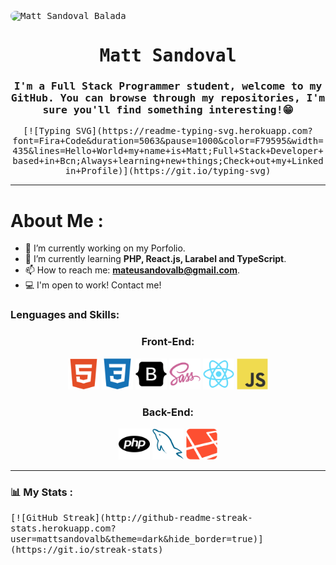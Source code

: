 <kbd id="header" align="center">
    <img src="https://media.licdn.com/dms/image/C4D03AQFY8jsEsibpsA/profile-displayphoto-shrink_200_200/0/1663050269654?e=1678924800&v=beta&t=SryvjaO1m508uJ9cW9munv8dvIN-SEQCPYMvFFkwCrI" alt="Matt Sandoval Balada"  style="border-radius:100px">
        <h1 align="center" >Matt Sandoval</h1>
        <h3 align="center">I'm a Full Stack Programmer student, welcome to my GitHub. You can browse through my repositories, I'm sure you'll find something interesting!😁</h3>
    <div>
            [![Typing SVG](https://readme-typing-svg.herokuapp.com?font=Fira+Code&duration=5063&pause=1000&color=F79595&width=435&lines=Hello+World+my+name+is+Matt;Full+Stack+Developer+based+in+Bcn;Always+learning+new+things;Check+out+my+Linkedin+Profile)](https://git.io/typing-svg)
    </div>
    
</kbd>

---

# About Me :
- 🔭 I’m currently working on my Porfolio.
- 🌱 I’m currently learning **PHP, React.js, Larabel and TypeScript**.
- 📫 How to reach me: **mateusandovalb@gmail.com**.
- 💻 I'm open to work! Contact me! 

<div>
    <h3>Lenguages and Skills:</h3>
        <div align="center">
            <h3>Front-End:</h3>
            <img src="https://github.com/devicons/devicon/blob/master/icons/html5/html5-plain.svg" alt="" width="50" height="50">
            <img src="https://github.com/devicons/devicon/blob/master/icons/css3/css3-plain.svg" alt=""  width="50" height="50">
            <img src="https://github.com/devicons/devicon/blob/master/icons/bootstrap/bootstrap-plain.svg" alt=""  width="50" height="50">
            <img src="https://github.com/devicons/devicon/blob/master/icons/sass/sass-original.svg" alt=""  width="50" height="50">
            <img src="https://github.com/devicons/devicon/blob/master/icons/react/react-original.svg" alt=""  width="50" height="50">
            <img src="https://github.com/devicons/devicon/blob/master/icons/javascript/javascript-original.svg" alt=""  width="50" height="50">
            <h3>Back-End:</h3>
            <img src="https://github.com/devicons/devicon/blob/master/icons/php/php-plain.svg" alt=""  width="50" height="50">
            <img src="https://github.com/devicons/devicon/blob/master/icons/mysql/mysql-plain.svg" alt=""  width="50" height="50">
            <img src="https://github.com/devicons/devicon/blob/master/icons/laravel/laravel-plain.svg" alt=""  width="50" height="50">
        </div>
</div>

---

### 📊 My Stats :
<kbd align="center">
[![GitHub Streak](http://github-readme-streak-stats.herokuapp.com?user=mattsandovalb&theme=dark&hide_border=true)](https://git.io/streak-stats)
</kbd>
